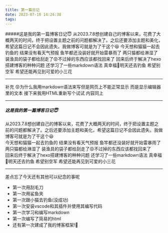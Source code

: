 ```yaml
---
title: 第一篇日记
date: 2023-07-10 14:24:38
tags:
---
```

#####这是我的第一篇博客日记&#x1F607;
从2023.7.8想创建自己的博客以来，花费了大概两天的时间，终于把设置主题之前的问题都解决了。之后还要添加主题和美化，希望这篇日记不会因此遗失。我做博客可就是为了干这个&#x1F606;
今天想和猫猫一起去钓鱼的 结果没有看天气预报 鱼竿都还没装好就开始雷暴雨了 两只猫都给淋湿了 装渔具的袋子都给刮走了&#x1F621;不过掉的东西应该都找回来了
回来后终于解决了hexo搭建博客的种种问题 还学习了一些markdown语法 真幸福&#x1F970;明天还去钓鱼 希望别空军 希望还能再见到可爱的小三花
***
补充
&#x1F621;为什么我用markdown语法来写但是网页上不能正常显示 而是显示编辑器里的文本 接下来我用HTML重新写个试试 内容同上 
***
<!DOCTYRE html>
<html>
<head>
<h5>这是我的第一篇博客日记&#x1F607;</h5>
</head>
<body>
<div>
<p>
从2023.7.8想创建自己的博客以来，花费了大概两天的时间，终于把设置主题之前的问题都解决了。之后还要添加主题和美化，希望这篇日记不会因此遗失。我做博客可就是为了干这个&#x1F606;
<br>
今天想和猫猫一起去钓鱼的 结果没有看天气预报 鱼竿都还没装好就开始雷暴雨了 两只猫都给淋湿了 装渔具的袋子都给刮走了&#x1F621;不过掉的东西应该都找回来了
<br>
回来后终于解决了hexo搭建博客的种种问题 还学习了一些markdown语法 真幸福&#x1F970;明天还去钓鱼 希望别空军 希望还能再见到可爱的小三花
<hr>
</p>
</div>
差点忘了今天还有其他可以纪念的事呢
<ul>
<li>第一次用刮毛刀</li>
<li>第一次用鲨鱼夹</li>
<li>第一次跟小猫去钓鱼(没成功)</li>
<li>第一次安装vscode和其插件并使用其编写代码</li>
<li>第一次学习和编写markdown</li>
<li>第一次编写了简易的html</li>
<li>还有第一次建成了我的博客框架!🥳</li>
</ul>
</body>
</html>